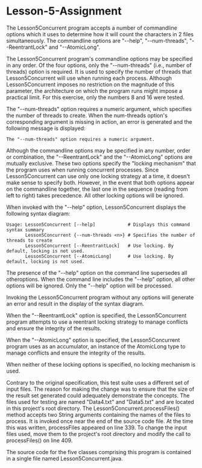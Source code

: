 # Lesson-5-Assignment

The Lesson5Concurrent program accepts a number of commandline options which it uses to determine how it will count the characters in 2 files simultaneously. The commandline options are "--help", "--num-threads", "--ReentrantLock" and "--AtomicLong".

The Lesson5Concurrent program's commandline options may be specified in any order. Of the four options, only the "--num-threads" (i.e., number of threads) option is required. It is used to specify the number of threads that Lesson5Concurrent will use when running each process. Although Lesson5Concurrent imposes no restriction on the magnitude of this parameter, the architecture on which the program runs might impose a practical limit. For this exercise, only the numbers 8 and 16 were tested.

The "--num-threads" option requires a numeric argument, which specifies the number of threads to create. When the num-threads option's corresponding argument is missing in action, an error is generated and the following message is displayed:
```
The "--num-threads" option requires a numeric argument.
```
Although the commandline options may be specified in any number, order or combination, the "--ReentrantLock" and the "--AtomicLong" options are mutually exclusive. These two options specify the "locking mechanism" that the program uses when running concurrent processes. Since Lesson5Concurrent can use only one locking strategy at a time, it doesn't make sense to specify both. However, in the event that both options appear on the commandline together, the last one in the sequence (reading from left to right) takes precedence. All other locking options will be ignored.

When invoked with the "--help" option, Lesson5Concurrent displays the following syntax diagram:
```
Usage: Lesson5Concurrent [--help]            # Displays this command syntax summary
       Lesson5Concurrent {--num-threads <n>} # Specifies the number of threads to create
       Lesson5Concurrent [--ReentrantLock]   # Use locking. By default, locking is not used.
       Lesson5Concurrent [--AtomicLong]      # Use locking. By default, locking is not used.
```

The  presence of the "--help" option on the command line supersedes all otheroptions.  When the  command  line  includes the  "--help"  option, all  other options  will  be  ignored.  Only  the "--help"  option  will  be  processed.

Invoking the Lesson5Concurrent program without any options will generate an error and result in the display of the syntax diagram.

When the "--ReentrantLock" option is specified, the Lesson5Concurrent program attempts to use a reentrant locking strategy to manage conflicts and ensure the integrity of the  results.

When the "--AtomicLong" option is specified, the Lesson5Concurrent program uses as an accumulator, an instance of the AtomicLong type to manage conflicts and ensure the integrity of the results.

When neither of these locking options is specified, no locking mechanism is used.

Contrary to the original specification, this test suite uses a different set of input files. The reason for making the change was to ensure that the size of the result set generated could adequately demonstrate the concepts. The files used for testing are named "Data4.txt" and "Data5.txt" and are located in this project's root directory. The Lesson5Concurrent.processFiles() method accepts two String arguments containing the names of the files to process. It is invoked once near the end of the source code file. At the time this was written, processFiles appeared on line 339. To change the input files used, move them to the project's root directory and modify the call to processFiles() on line 409.

The source code for the five classes comprising this program is contained in a single file named Lesson5Concurrent.java.
